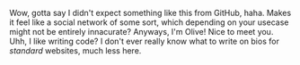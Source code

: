 Wow, gotta say I didn't expect something like this from GitHub, haha. Makes it feel like a social network of some sort, which depending on your usecase might not be entirely innacurate? Anyways, I'm Olive! Nice to meet you. Uhh, I like writing code? I don't ever really know what to write on bios for *standard* websites, much less here.

<!---
TraceAmountsOfOlive/TraceAmountsOfOlive is a ✨ special ✨ repository because its `README.md` (this file) appears on your GitHub profile.
You can click the Preview link to take a look at your changes.
--->
